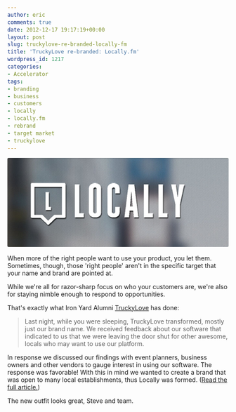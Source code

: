 ```yaml
---
author: eric
comments: true
date: 2012-12-17 19:17:19+00:00
layout: post
slug: truckylove-re-branded-locally-fm
title: 'TruckyLove re-branded: Locally.fm'
wordpress_id: 1217
categories:
- Accelerator
tags:
- branding
- business
- customers
- locally
- locally.fm
- rebrand
- target market
- truckylove
---
```


<img src="/images/blog/2012/12/locally-re-brand.jpg" style="border-radius: 3px;">

When more of the right people want to use your product, you let them. Sometimes, though, those 'right people' aren't in the specific target that your name and brand are pointed at. 

While we're all for razor-sharp focus on who your customers are, we're also for staying nimble enough to respond to opportunities. 

That's exactly what Iron Yard Alumni [TruckyLove](https://www.locally.fm/) has done: 

<!-- more -->

> Last night, while you were sleeping, TruckyLove transformed, mostly just our brand name. We received feedback about our software that indicated to us that we were leaving the door shut for other awesome, locals who may want to use our platform.

In response we discussed our findings with event planners, business owners and other vendors to gauge interest in using our software. The response was favorable! With this in mind we wanted to create a brand that was open to many local establishments, thus Locally was formed. ([Read the full article.](http://blog.locally.fm/truckylove-re-branded/))

The new outfit looks great, Steve and team. 

